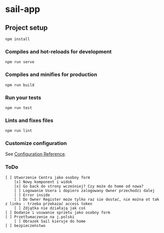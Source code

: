 # sail-app

## Project setup
```
npm install
```

### Compiles and hot-reloads for development
```
npm run serve
```

### Compiles and minifies for production
```
npm run build
```

### Run your tests
```
npm run test
```

### Lints and fixes files
```
npm run lint
```

### Customize configuration
See [Configuration Reference](https://cli.vuejs.org/config/).

### ToDo

```
[ ] Utworzenie Centra jako osobny form
    [x] Nowy komponent i widok
    [x] Go back do strony wcześniej? Czy może do home od nowa?
    [ ] Logowanie Usera i dopiero zalogowany Owner przechodzi dalej
    [ ] Error inside
    [ ] Do Owner Register może tylko raz sie dostać, nie można ot tak z linku - trzeba przekazać access token
    [ ] Zdjątka nie działają jak coś
[ ] Dodanie i usuwanie sprzetu jako osobny form
[ ] Przetłumaczenie na j.polski
    [ ] Obrazek Sail kieruje do home
[ ] bezpieczeństwo
```